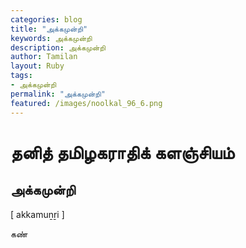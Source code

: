 ```yaml
---  
categories: blog  
title: "அக்கமுன்றி"
keywords: அக்கமுன்றி  
description: அக்கமுன்றி
author: Tamilan  
layout: Ruby  
tags:     
- அக்கமுன்றி
permalink: "அக்கமுன்றி"  
featured: /images/noolkal_96_6.png  
--- 
```

# தனித் தமிழகராதிக் களஞ்சியம்
## அக்கமுன்றி

[ akkamuṉṟi ]  
  
கண்